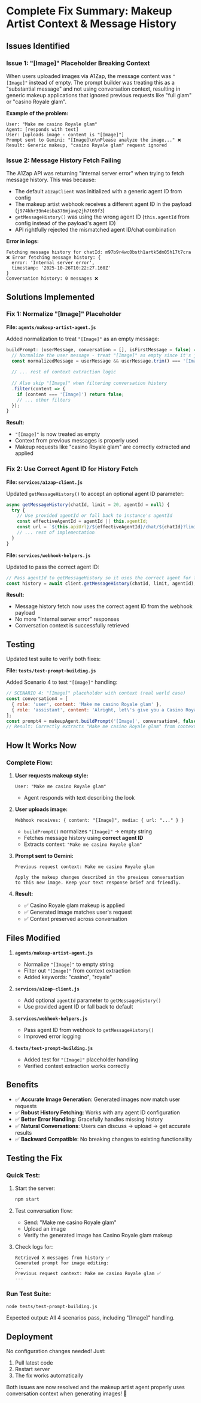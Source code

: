 # Complete Fix Summary: Makeup Artist Context & Message History

## Issues Identified

### Issue 1: "[Image]" Placeholder Breaking Context
When users uploaded images via A1Zap, the message content was `"[Image]"` instead of empty. The prompt builder was treating this as a "substantial message" and not using conversation context, resulting in generic makeup applications that ignored previous requests like "full glam" or "casino Royale glam".

**Example of the problem:**
```
User: "Make me casino Royale glam"
Agent: [responds with text]
User: [uploads image - content is "[Image]"]
Prompt sent to Gemini: "[Image]\n\nPlease analyze the image..." ❌
Result: Generic makeup, "casino Royale glam" request ignored
```

### Issue 2: Message History Fetch Failing
The A1Zap API was returning "Internal server error" when trying to fetch message history. This was because:
- The default `a1zapClient` was initialized with a generic agent ID from config
- The makeup artist webhook receives a different agent ID in the payload (`j974khr39n4esba376mjawp2jh7t69f3`)
- `getMessageHistory()` was using the wrong agent ID (`this.agentId` from config instead of the payload's agent ID)
- API rightfully rejected the mismatched agent ID/chat combination

**Error in logs:**
```
Fetching message history for chatId: m97b9r4wc0bsth1artk5dm05h17t7cra
❌ Error fetching message history: {
  error: 'Internal server error',
  timestamp: '2025-10-26T10:22:27.160Z'
}
Conversation history: 0 messages ❌
```

## Solutions Implemented

### Fix 1: Normalize "[Image]" Placeholder

**File: `agents/makeup-artist-agent.js`**

Added normalization to treat `"[Image]"` as an empty message:

```javascript
buildPrompt: (userMessage, conversation = [], isFirstMessage = false) => {
  // Normalize the user message - treat "[Image]" as empty since it's just a placeholder
  const normalizedMessage = userMessage && userMessage.trim() === '[Image]' ? '' : userMessage;
  
  // ... rest of context extraction logic
  
  // Also skip "[Image]" when filtering conversation history
  .filter(content => {
    if (content === '[Image]') return false;
    // ... other filters
  });
}
```

**Result:**
- `"[Image]"` is now treated as empty
- Context from previous messages is properly used
- Makeup requests like "casino Royale glam" are correctly extracted and applied

### Fix 2: Use Correct Agent ID for History Fetch

**File: `services/a1zap-client.js`**

Updated `getMessageHistory()` to accept an optional agent ID parameter:

```javascript
async getMessageHistory(chatId, limit = 20, agentId = null) {
  try {
    // Use provided agentId or fall back to instance's agentId
    const effectiveAgentId = agentId || this.agentId;
    const url = `${this.apiUrl}/${effectiveAgentId}/chat/${chatId}?limit=${limit}`;
    // ... rest of implementation
  }
}
```

**File: `services/webhook-helpers.js`**

Updated to pass the correct agent ID:

```javascript
// Pass agentId to getMessageHistory so it uses the correct agent for fetching
const history = await client.getMessageHistory(chatId, limit, agentId);
```

**Result:**
- Message history fetch now uses the correct agent ID from the webhook payload
- No more "Internal server error" responses
- Conversation context is successfully retrieved

## Testing

Updated test suite to verify both fixes:

**File: `tests/test-prompt-building.js`**

Added Scenario 4 to test `"[Image]"` handling:

```javascript
// SCENARIO 4: "[Image]" placeholder with context (real world case)
const conversation4 = [
  { role: 'user', content: 'Make me casino Royale glam' },
  { role: 'assistant', content: 'Alright, let\'s give you a Casino Royale glam look!' }
];
const prompt4 = makeupAgent.buildPrompt('[Image]', conversation4, false);
// Result: Correctly extracts "Make me casino Royale glam" from context ✅
```

## How It Works Now

### Complete Flow:

1. **User requests makeup style:**
   ```
   User: "Make me casino Royale glam"
   ```
   - Agent responds with text describing the look

2. **User uploads image:**
   ```
   Webhook receives: { content: "[Image]", media: { url: "..." } }
   ```
   - `buildPrompt()` normalizes `"[Image]"` → empty string
   - Fetches message history using **correct agent ID**
   - Extracts context: `"Make me casino Royale glam"`

3. **Prompt sent to Gemini:**
   ```
   Previous request context: Make me casino Royale glam
   
   Apply the makeup changes described in the previous conversation 
   to this new image. Keep your text response brief and friendly.
   ```

4. **Result:**
   - ✅ Casino Royale glam makeup is applied
   - ✅ Generated image matches user's request
   - ✅ Context preserved across conversation

## Files Modified

1. **`agents/makeup-artist-agent.js`**
   - Normalize `"[Image]"` to empty string
   - Filter out `"[Image]"` from context extraction
   - Added keywords: "casino", "royale"

2. **`services/a1zap-client.js`**
   - Add optional `agentId` parameter to `getMessageHistory()`
   - Use provided agent ID or fall back to default

3. **`services/webhook-helpers.js`**
   - Pass agent ID from webhook to `getMessageHistory()`
   - Improved error logging

4. **`tests/test-prompt-building.js`**
   - Added test for `"[Image]"` placeholder handling
   - Verified context extraction works correctly

## Benefits

- ✅ **Accurate Image Generation**: Generated images now match user requests
- ✅ **Robust History Fetching**: Works with any agent ID configuration
- ✅ **Better Error Handling**: Gracefully handles missing history
- ✅ **Natural Conversations**: Users can discuss → upload → get accurate results
- ✅ **Backward Compatible**: No breaking changes to existing functionality

## Testing the Fix

### Quick Test:

1. Start the server:
   ```bash
   npm start
   ```

2. Test conversation flow:
   - Send: "Make me casino Royale glam"
   - Upload an image
   - Verify the generated image has Casino Royale glam makeup

3. Check logs for:
   ```
   Retrieved X messages from history ✅
   Generated prompt for image editing:
   ---
   Previous request context: Make me casino Royale glam ✅
   ---
   ```

### Run Test Suite:

```bash
node tests/test-prompt-building.js
```

Expected output: All 4 scenarios pass, including "[Image]" handling.

## Deployment

No configuration changes needed! Just:

1. Pull latest code
2. Restart server
3. The fix works automatically

Both issues are now resolved and the makeup artist agent properly uses conversation context when generating images! 🎉

